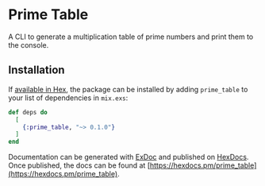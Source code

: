 # Prime Table

A CLI to generate a multiplication table of prime numbers and print them to the console.

## Installation

If [available in Hex](https://hex.pm/docs/publish), the package can be installed
by adding `prime_table` to your list of dependencies in `mix.exs`:

```elixir
def deps do
  [
    {:prime_table, "~> 0.1.0"}
  ]
end
```

Documentation can be generated with [ExDoc](https://github.com/elixir-lang/ex_doc)
and published on [HexDocs](https://hexdocs.pm). Once published, the docs can
be found at [https://hexdocs.pm/prime_table](https://hexdocs.pm/prime_table).
